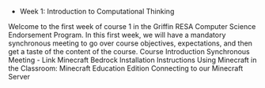 * Week 1: Introduction to Computational Thinking
    
Welcome to the first week of course 1 in the Griffin RESA Computer Science Endorsement Program. In this first week, we will have a mandatory synchronous meeting to go over course objectives, expectations, and then get a taste of the content of the course.
Course Introduction
Synchronous Meeting - Link
Minecraft Bedrock Installation Instructions
Using Minecraft in the Classroom: Minecraft Education Edition
Connecting to our Minecraft Server

